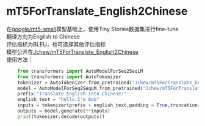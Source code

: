 # mT5ForTranslate_English2Chinese

在[google/mt5-small](https://huggingface.co/google/mt5-small)模型基础上，使用Tiny Stories数据集进行fine-tune  
翻译方向为English to Chinese  
评估指标为BLEU，也可选择其他评估指标  
模型公开在[Jchew/mT5ForTranslate_English2Chinese](https://huggingface.co/Jchew/mT5ForTranslate_English2Chinese)  
使用方法：
```Python
    from transformers import AutoModelForSeq2SeqLM
    from transformers import AutoTokenizer
    tokenizer = AutoTokenizer.from_pretrained("Jchew/mT5ForTranslate_English2Chinese")
    model = AutoModelForSeq2SeqLM.from_pretrained("Jchew/mT5ForTranslate_English2Chinese")
    prefix:"Translate English into Chinese:"
    english_text = "hello,I'm Bob"
    inputs = tokenizer(prefix + english_text,padding = True,truncation=True)
    outputs = model.generate(**inputs)
    print(tokenizer.decode(outputs))
```
    
    
